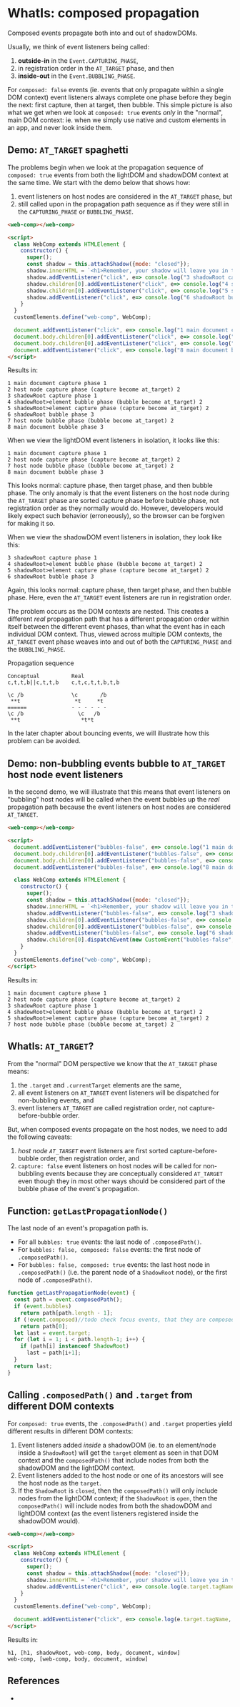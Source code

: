 # WhatIs: composed propagation 

Composed events propagate both into and out of shadowDOMs.
                        
Usually, we think of event listeners being called:
1. **outside-in** in the `Event.CAPTURING_PHASE`,
2. in registration order in the `AT_TARGET` phase, and then
3. **inside-out** in the `Event.BUBBLING_PHASE`.
 
For `composed: false` events (ie. events that only propagate within a single DOM context) event listeners always complete one phase before they begin the next: first capture, then at target, then bubble. This simple picture is also what we get when we look at `composed: true` events *only* in the "normal", main DOM context: ie. when we simply use native and custom elements in an app, and never look inside them.

## Demo: `AT_TARGET` spaghetti

The problems begin when we look at the propagation sequence of `composed: true` events from both the lightDOM and shadowDOM context at the same time. We start with the demo below that shows how:
1. event listeners on host nodes are considered in the `AT_TARGET` phase, but
2. still called upon in the propagation path sequence as if they were still in the `CAPTURING_PHASE` or `BUBBLING_PHASE`.

```html
<web-comp></web-comp>

<script>
  class WebComp extends HTMLElement {
    constructor() {
      super();
      const shadow = this.attachShadow({mode: "closed"});
      shadow.innerHTML = `<h1>Remember, your shadow will leave you in the dark.</h1>`;
      shadow.addEventListener("click", e=> console.log("3 shadowRoot capture phase", e.eventPhase), true);
      shadow.children[0].addEventListener("click", e=> console.log("4 shadowRoot>element bubble phase (bubble become at_target)", e.eventPhase));
      shadow.children[0].addEventListener("click", e=> console.log("5 shadowRoot>element capture phase (capture become at_target)", e.eventPhase), true);
      shadow.addEventListener("click", e=> console.log("6 shadowRoot bubble phase", e.eventPhase));
    }
  }
  customElements.define("web-comp", WebComp);

  document.addEventListener("click", e=> console.log("1 main document capture phase", e.eventPhase), true);
  document.body.children[0].addEventListener("click", e=> console.log("7 host node bubble phase (bubble become at_target)", e.eventPhase));
  document.body.children[0].addEventListener("click", e=> console.log("2 host node capture phase (capture become at_target)", e.eventPhase), true);
  document.addEventListener("click", e=> console.log("8 main document bubble phase", e.eventPhase));
</script>
```
Results in:
```
1 main document capture phase 1
2 host node capture phase (capture become at_target) 2
3 shadowRoot capture phase 1
4 shadowRoot>element bubble phase (bubble become at_target) 2
5 shadowRoot>element capture phase (capture become at_target) 2
6 shadowRoot bubble phase 3
7 host node bubble phase (bubble become at_target) 2
8 main document bubble phase 3
```

When we view the lightDOM event listeners in isolation, it looks like this:
```
1 main document capture phase 1
2 host node capture phase (capture become at_target) 2
7 host node bubble phase (bubble become at_target) 2
8 main document bubble phase 3
```
This looks normal: capture phase, then target phase, and then bubble phase. The only anomaly is that the event listeners on the host node during the `AT_TARGET` phase are sorted capture phase before bubble phase, not registration order as they normally would do. However, developers would likely expect such behavior (erroneously), so the browser can be forgiven for making it so.

When we view the shadowDOM event listeners in isolation, they look like this:
```
3 shadowRoot capture phase 1
4 shadowRoot>element bubble phase (bubble become at_target) 2
5 shadowRoot>element capture phase (capture become at_target) 2
6 shadowRoot bubble phase 3
```
Again, this looks normal: capture phase, then target phase, and then bubble phase. Here, even the `AT_TARGET` event listeners are run in registration order.

The problem occurs as the DOM contexts are nested. This creates a different *real* propagation path that has a different propagation order within itself between the different event phases, than what the event has in each individual DOM context. Thus, viewed across multiple DOM contexts, the `AT_TARGET` event phase weaves into and out of both the `CAPTURING_PHASE` and the `BUBBLING_PHASE`. 

Propagation sequence
```
Conceptual          Real        
c,t,t,b||c,t,t,b    c,t,c,t,t,b,t,b
              
\c /b               \c       /b
 **t                 *t     *t
======              - - - - - - 
\c /b                 \c   /b
 **t                   *t*t
```
In the later chapter about bouncing events, we will illustrate how this problem can be avoided.
 
## Demo: non-bubbling events bubble to `AT_TARGET` host node event listeners

In the second demo, we will illustrate that this means that event listeners on "bubbling" host nodes will be called when the event bubbles up the *real* propagation path because the event listeners on host nodes are considered `AT_TARGET`. 

```html
<web-comp></web-comp>

<script>
  document.addEventListener("bubbles-false", e=> console.log("1 main document capture phase", e.eventPhase), true);
  document.body.children[0].addEventListener("bubbles-false", e=> console.log("2 host node capture phase (capture become at_target)", e.eventPhase), true);
  document.body.children[0].addEventListener("bubbles-false", e=> console.log("7 host node bubble phase (bubble become at_target)", e.eventPhase));
  document.addEventListener("bubbles-false", e=> console.log("8 main document bubble phase", e.eventPhase));

  class WebComp extends HTMLElement {
    constructor() {
      super();
      const shadow = this.attachShadow({mode: "closed"});
      shadow.innerHTML = `<h1>Remember, your shadow will leave you in the dark.</h1>`;
      shadow.addEventListener("bubbles-false", e=> console.log("3 shadowRoot capture phase", e.eventPhase), true);
      shadow.children[0].addEventListener("bubbles-false", e=> console.log("4 shadowRoot>element bubble phase (bubble become at_target)", e.eventPhase));
      shadow.children[0].addEventListener("bubbles-false", e=> console.log("5 shadowRoot>element capture phase (capture become at_target)", e.eventPhase), true);
      shadow.addEventListener("bubbles-false", e=> console.log("6 shadowRoot bubble phase", e.eventPhase));
      shadow.children[0].dispatchEvent(new CustomEvent("bubbles-false", {composed: true, bubbles: false}));
    }
  }
  customElements.define("web-comp", WebComp);
</script>
```
Results in:
```
1 main document capture phase 1
2 host node capture phase (capture become at_target) 2
3 shadowRoot capture phase 1
4 shadowRoot>element bubble phase (bubble become at_target) 2
5 shadowRoot>element capture phase (capture become at_target) 2
7 host node bubble phase (bubble become at_target) 2
```

## WhatIs: `AT_TARGET`?

From the "normal" DOM perspective we know that the `AT_TARGET` phase means:
1. the `.target` and `.currentTarget` elements are the same,
2. all event listeners on `AT_TARGET` event listeners will be dispatched for non-bubbling events, and 
3. event listeners `AT_TARGET` are called registration order, not capture-before-bubble order.

But, when composed events propagate on the host nodes, we need to add the following caveats:
1. *host node `AT_TARGET`* event listeners are first sorted capture-before-bubble order, then registration order, and
2. `capture: false` event listeners on host nodes will be called for non-bubbling events because they are conceptually considered `AT_TARGET` even though they in most other ways should be considered part of the bubble phase of the event's propagation.

## Function: `getLastPropagationNode()`

The last node of an event's propagation path is.
* For all `bubbles: true` events:  the last node of `.composedPath()`.
* For `bubbles: false, composed: false` events: the first node of `.composedPath()`.
* For `bubbles: false, composed: true` events: the last host node in `.composedPath()` (i.e. the parent node of a `ShadowRoot` node), or the first node of `.composedPath()`.

```javascript
function getLastPropagationNode(event) {
  const path = event.composedPath();
  if (event.bubbles)
    return path[path.length - 1];
  if (!event.composed)//todo check focus events, that they are composed.true
    return path[0];
  let last = event.target;
  for (let i = 1; i < path.length-1; i++) {
    if (path[i] instanceof ShadowRoot)
      last = path[i+1];
  }
  return last;
}
```

## Calling `.composedPath()` and `.target` from different DOM contexts  

For `composed: true` events, the `.composedPath()` and `.target` properties yield different results in different DOM contexts:

1. Event listeners added *inside* a shadowDOM (ie. to an element/node inside a `ShadowRoot`) will get the `target` element as seen in that DOM context and the `composedPath()` that include nodes from both the shadowDOM and the lightDOM context.
2. Event listeners added to the host node or one of its ancestors will see the host node as the `target`.
3. If the `ShadowRoot` is `closed`, then the `composedPath()` will only include nodes from the lightDOM context; if the `ShadowRoot` is `open`, then the `composedPath()` will include nodes from both the shadowDOM and lightDOM context (as the event listeners registered inside the shadowDOM would).

```html
<web-comp></web-comp>

<script>
  class WebComp extends HTMLElement {
    constructor() {
      super();
      const shadow = this.attachShadow({mode: "closed"});
      shadow.innerHTML = `<h1>Remember, your shadow will leave you in the dark.</h1>`;
      shadow.addEventListener("click", e=> console.log(e.target.tagName, e.composedPath()));
    }
  }
  customElements.define("web-comp", WebComp);

  document.addEventListener("click", e=> console.log(e.target.tagName, e.composedPath()));
</script>
```                                                           
Results in:
```
h1, [h1, shadowRoot, web-comp, body, document, window]
web-comp, [web-comp, body, document, window]
```

## References

 * 